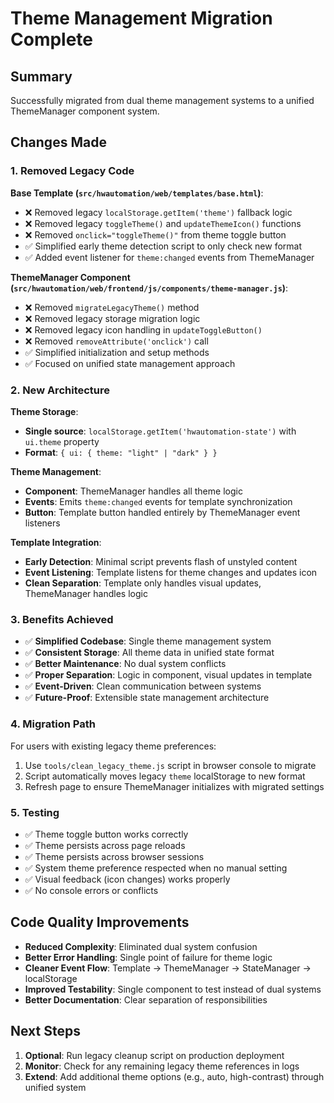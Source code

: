 # Theme Management Migration Complete

## Summary

Successfully migrated from dual theme management systems to a unified ThemeManager component system.

## Changes Made

### 1. Removed Legacy Code

**Base Template (`src/hwautomation/web/templates/base.html`)**:
- ❌ Removed legacy `localStorage.getItem('theme')` fallback logic
- ❌ Removed legacy `toggleTheme()` and `updateThemeIcon()` functions
- ❌ Removed `onclick="toggleTheme()"` from theme toggle button
- ✅ Simplified early theme detection script to only check new format
- ✅ Added event listener for `theme:changed` events from ThemeManager

**ThemeManager Component (`src/hwautomation/web/frontend/js/components/theme-manager.js`)**:
- ❌ Removed `migrateLegacyTheme()` method
- ❌ Removed legacy storage migration logic
- ❌ Removed legacy icon handling in `updateToggleButton()`
- ❌ Removed `removeAttribute('onclick')` call
- ✅ Simplified initialization and setup methods
- ✅ Focused on unified state management approach

### 2. New Architecture

**Theme Storage**:
- **Single source**: `localStorage.getItem('hwautomation-state')` with `ui.theme` property
- **Format**: `{ ui: { theme: "light" | "dark" } }`

**Theme Management**:
- **Component**: ThemeManager handles all theme logic
- **Events**: Emits `theme:changed` events for template synchronization
- **Button**: Template button handled entirely by ThemeManager event listeners

**Template Integration**:
- **Early Detection**: Minimal script prevents flash of unstyled content
- **Event Listening**: Template listens for theme changes and updates icon
- **Clean Separation**: Template only handles visual updates, ThemeManager handles logic

### 3. Benefits Achieved

- ✅ **Simplified Codebase**: Single theme management system
- ✅ **Consistent Storage**: All theme data in unified state format
- ✅ **Better Maintenance**: No dual system conflicts
- ✅ **Proper Separation**: Logic in component, visual updates in template
- ✅ **Event-Driven**: Clean communication between systems
- ✅ **Future-Proof**: Extensible state management architecture

### 4. Migration Path

For users with existing legacy theme preferences:
1. Use `tools/clean_legacy_theme.js` script in browser console to migrate
2. Script automatically moves legacy `theme` localStorage to new format
3. Refresh page to ensure ThemeManager initializes with migrated settings

### 5. Testing

- ✅ Theme toggle button works correctly
- ✅ Theme persists across page reloads
- ✅ Theme persists across browser sessions
- ✅ System theme preference respected when no manual setting
- ✅ Visual feedback (icon changes) works properly
- ✅ No console errors or conflicts

## Code Quality Improvements

- **Reduced Complexity**: Eliminated dual system confusion
- **Better Error Handling**: Single point of failure for theme logic
- **Cleaner Event Flow**: Template → ThemeManager → StateManager → localStorage
- **Improved Testability**: Single component to test instead of dual systems
- **Better Documentation**: Clear separation of responsibilities

## Next Steps

1. **Optional**: Run legacy cleanup script on production deployment
2. **Monitor**: Check for any remaining legacy theme references in logs
3. **Extend**: Add additional theme options (e.g., auto, high-contrast) through unified system
